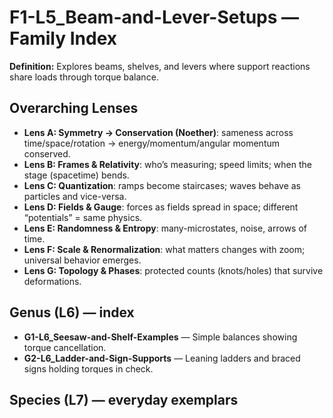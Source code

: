 # F1-L5_Beam-and-Lever-Setups — Family Index
**Definition:** Explores beams, shelves, and levers where support reactions share loads through torque balance.

## Overarching Lenses

- **Lens A: Symmetry -> Conservation (Noether)**: sameness across time/space/rotation → energy/momentum/angular momentum conserved.
- **Lens B: Frames & Relativity**: who’s measuring; speed limits; when the stage (spacetime) bends.
- **Lens C: Quantization**: ramps become staircases; waves behave as particles and vice-versa.
- **Lens D: Fields & Gauge**: forces as fields spread in space; different “potentials” = same physics.
- **Lens E: Randomness & Entropy**: many-microstates, noise, arrows of time.
- **Lens F: Scale & Renormalization**: what matters changes with zoom; universal behavior emerges.
- **Lens G: Topology & Phases**: protected counts (knots/holes) that survive deformations.

## Genus (L6) — index
- **G1-L6_Seesaw-and-Shelf-Examples** — Simple balances showing torque cancellation.
- **G2-L6_Ladder-and-Sign-Supports** — Leaning ladders and braced signs holding torques in check.

## Species (L7) — everyday exemplars
